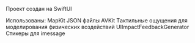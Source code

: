 Проект создан на SwiftUI

Использованы:
MapKit
JSON файлы
AVKit
Tактильные ощущения для моделирования физических воздействий UIImpactFeedbackGenerator
Стикеры для imessage
